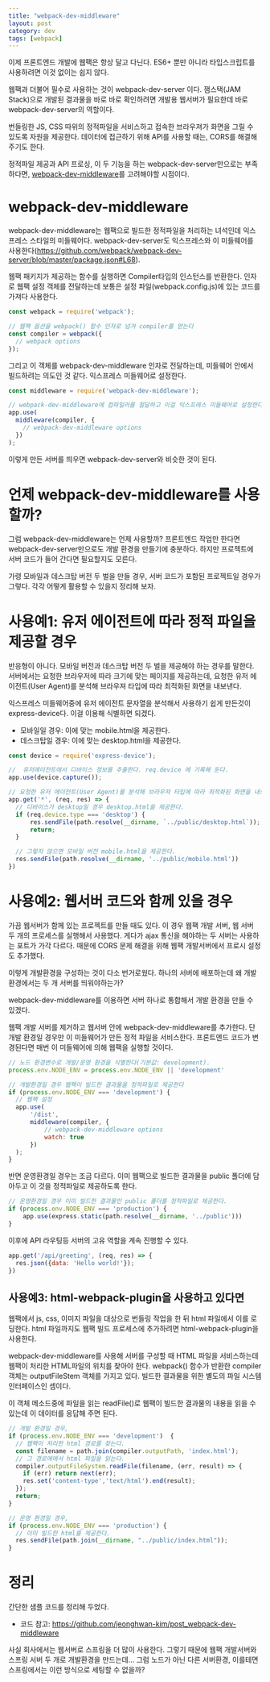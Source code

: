 ```yaml
---
title: "webpack-dev-middleware"
layout: post
category: dev
tags: [webpack]
---
```


이제 프론트엔드 개발에 웹팩은 항상 달고 다닌다. 
ES6+ 뿐만 아니라 타입스크립트를 사용하려면 이것 없이는 쉽지 않다. 

웹팩과 더불어 필수로 사용하는 것이 webpack-dev-server 이다. 
잼스택(JAM Stack)으로 개발된 결과물을 바로 바로 확인하려면 개발용 웹서버가 필요한데 바로 webpack-dev-server의 역할이다.

번들링한 JS, CSS 따위의 정적파일을 서비스하고 접속한 브라우져가 화면을 그릴 수 있도록 자원을 제공한다.
데이터에 접근하기 위해 API를 사용할 때는, CORS를 해결해 주기도 한다.

정적파일 제공과 API 프로싱, 이 두 기능을 하는 webpack-dev-server만으로는 부족하다면, [webpack-dev-middleware](https://github.com/webpack/webpack-dev-middleware)를 고려해야할 시점이다. 

# webpack-dev-middleware

webpack-dev-middleware는 웹팩으로 빌드한 정적파일을 처리하는 녀석인데 익스프레스 스타일의 미들웨어다. 
webpack-dev-server도 익스프레스와 이 미들웨어를 사용한다(https://github.com/webpack/webpack-dev-server/blob/master/package.json#L68).


웹팩 패키지가 제공하는 함수를 실행하면 Compiler타입의 인스턴스를 반환한다.
인자로 웹팩 설정 객체를 전달하는데 보통은 설정 파일(webpack.config.js)에 있는 코드를 가져다 사용한다.

```js
const webpack = require('webpack');

// 웹팩 옵션을 webpack() 함수 인자로 넘겨 compiler를 얻는다
const compiler = webpack({
  // webpack options
});
```

그리고 이 객체를 webpack-dev-middleware 인자로 전달하는데, 미들웨어 안에서 빌드하려는 의도인 것 같다.
익스프레스 미들웨어로 설정한다.

```js
const middleware = require('webpack-dev-middleware');

// webpack-dev-middleware에 컴파일러를 절달하고 이걸 익스프레스 미들웨어로 설정한다.
app.use(
  middleware(compiler, {
    // webpack-dev-middleware options
  })
);
```

이렇게 만든 서버를 띄우면 webpack-dev-server와 비슷한 것이 된다.

# 언제 webpack-dev-middleware를 사용할까?

그럼 webpack-dev-middleware는 언제 사용할까?
프론트엔드 작업만 한다면 webpack-dev-server만으로도 개발 환경을 만들기에 충분하다. 
하지만 프로젝트에 서버 코드가 들어 간다면 필요할지도 모른다.

가령 모바일과 데스크탑 버전 두 벌을 만들 경우, 서버 코드가 포함된 프로젝트일 경우가 그렇다. 
각각 어떻게 활용할 수 있을지 정리해 보자.

# 사용예1: 유저 에이전트에 따라 정적 파일을 제공할 경우

반응형이 아니다. 모바일 버전과 데스크탑 버전 두 벌을 제공해야 하는 경우를 말한다.
서버에서는 요청한 브라우저에 따라 크기에 맞는 페이지를 제공하는데,
요청한 유저 에이전트(User Agent)를 분석해 브라우져 타입에 따라 최적화된 화면을 내보낸다.

익스프레스 미들웨어중에 유저 에이전트 문자열을 분석해서 사용하기 쉽게 만든것이 express-device다. 
이걸 이용해 식별하면 되겠다.

- 모바일일 경우: 이에 맞는 mobile.html을 제공한다.
- 데스크탑일 경우: 이에 맞는 desktop.html을 제공한다.


```js
const device = require('express-device');

//  유저에이전트에서 디바이스 정보를 추출한다. req.device 에 기록해 둔다.
app.use(device.capture());

// 요청한 유저 에이전트(User Agent)를 분석해 브라우져 타입에 따라 최적화된 화면을 내보낸다.
app.get('*', (req, res) => {
  // 디바이스가 desktop일 경우 desktop.html을 제공한다.
  if (req.device.type === 'desktop') {
      res.sendFile(path.resolve(__dirname, `../public/desktop.html`));
      return;
  }

  // 그렇지 않으면 모바일 버전 mobile.html을 제공한다.
  res.sendFile(path.resolve(__dirname, '../public/mobile.html'))
})
```

# 사용예2: 웹서버 코드와 함께 있을 경우 

가끔 웹서버가 함께 있는 프로젝트를 만들 때도 있다. 
이 경우 웹팩 개발 서버, 웹 서버 두 개의 프로세스를 실행해서 사용했다.
게다가 ajax 통신을 해야하는 두 서버는 사용하는 포트가 가각 다르다.
때문에 CORS 문제 해결을 위해 웹팩 개발서버에서 프로시 설정도 추가했다.

이렇게 개발환경을 구성하는 것이 다소 번거로웠다.
하나의 서버에 배포하는데 왜 개발 환경에서는 두 개 서버를 띄워야하는가?

webpack-dev-middleware를 이용하면 서버 하나로 통합해서 개발 환경을 만들 수 있겠다.

웹팩 개발 서버를 제거하고 웹서버 안에 webpack-dev-middleware를 추가한다.
단 개발 환경일 경우만 이 미들웨어가 만든 정적 파일을 서비스한다.
프론트엔드 코드가 변경된다면 매번 이 미들웨어에 의해 웹팩을 실행할 것이다.

```js
// 노드 환경변수로 개발/운영 환경을 식별한다(기본값: development).
process.env.NODE_ENV = process.env.NODE_ENV || 'development'

// 개발환경일 경우 웹팩이 빌드한 결과물을 정적파일로 제공한다
if (process.env.NODE_ENV === 'development') {
  // 웹팩 설정
  app.use(
      '/dist',
      middleware(compiler, {
          // webpack-dev-middleware options
          watch: true
      })
  );
}
```

반면 운영환경일 경우는 조금 다르다. 
이미 웹팩으로 빌드한 결과물을 public 폴더에 담아두고 이 것을 정적파일로 제공하도록 한다.

```js
// 운영환경일 경우 이미 빌드한 결과물인 public 폴더를 정적파일로 제공한다.
if (process.env.NODE_ENV === 'production') {
    app.use(express.static(path.resolve(__dirname, '../public')))
}
```

이후에 API 라우팅등 서버의 고유 역할을 계속 진행할 수 있다. 

```js
app.get('/api/greeting', (req, res) => {
  res.json({data: 'Hello world!'});
})
```

## 사용예3: html-webpack-plugin을 사용하고 있다면 

웹팩에서 js, css, 이미지 파일을 대상으로 번들링 작업을 한 뒤 html 파일에서 이를 로딩한다.
html 파일까지도 웹팩 빌드 프로세스에 추가하려면 html-webpack-plugin을 사용한다.

webpack-dev-middleware를 사용해 서버를 구성할 때 HTML 파일을 서비스하는데 웹팩이 처리한 HTML파일의 위치를 찾아야 한다.
webpack() 함수가 반환한 compiler객체는 outputFileStem 객체를 가지고 있다.
빌드한 결과물을 위한 별도의 파일 시스템 인터페이스인 셈이다.

이 객체 메소드중에 파일을 읽는 readFile()로 웹팩이 빌드한 결과물의 내용을 읽을 수 있는데 이 데이터를 응답해 주면 된다.

```js
// 개발 환경일 경우,
if (process.env.NODE_ENV === 'development')  {
  // 웹팩이 처리한 html 경로를 찾는다.
  const filename = path.join(compiler.outputPath, 'index.html');
  // 그 경로에에서 html 파일을 읽는다.
  compiler.outputFileSystem.readFile(filename, (err, result) => {
    if (err) return next(err);
    res.set('content-type','text/html').end(result);
  });
  return;
} 

// 운영 환경일 경우,
if (process.env.NODE_ENV === 'production') {
  // 이미 빌드한 html를 제공한다.
  res.sendFile(path.join(__dirname, "../public/index.html"));
}
```

# 정리

간단한 샘플 코드를 정리해 두었다.
- 코드 참고: https://github.com/jeonghwan-kim/post_webpack-dev-middleware

사실 회사에서는 웹서버로 스프링을 더 많이 사용한다.
그렇기 때문에 웹팩 개발서버와 스프링 서버 두 개로 개발환경을 만드는데...
그럼 노드가 아닌 다른 서버환경, 이를테면 스프링에서는 이런 방식으로 세팅할 수 없을까?
